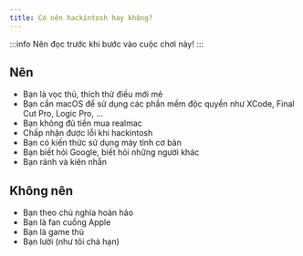 ```yaml
---
title: Có nên hackintosh hay không?
---
```


:::info
Nên đọc trước khi bước vào cuộc chơi này!
:::

## Nên
  + Bạn là vọc thủ, thích thử điều mới mẻ
  + Bạn cần macOS để sử dụng các phần mềm độc quyền như XCode, Final Cut Pro, Logic Pro, ...
  + Bạn không đủ tiền mua realmac
  + Chấp nhận được lỗi khi hackintosh
  + Bạn có kiến thức sử dụng máy tính cơ bản
  + Bạn biết hỏi Google, biết hỏi những người khác
  + Bạn rảnh và kiên nhẫn

## Không nên
  + Bạn theo chủ nghĩa hoàn hảo
  + Bạn là fan cuồng Apple
  + Bạn là game thủ
  + Bạn lười (như tôi chả hạn)
  